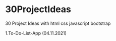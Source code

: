 # 30ProjectIdeas

30 Project Ideas with html css javascript bootstrap

1.To-Do-List-App (04.11.2021)
